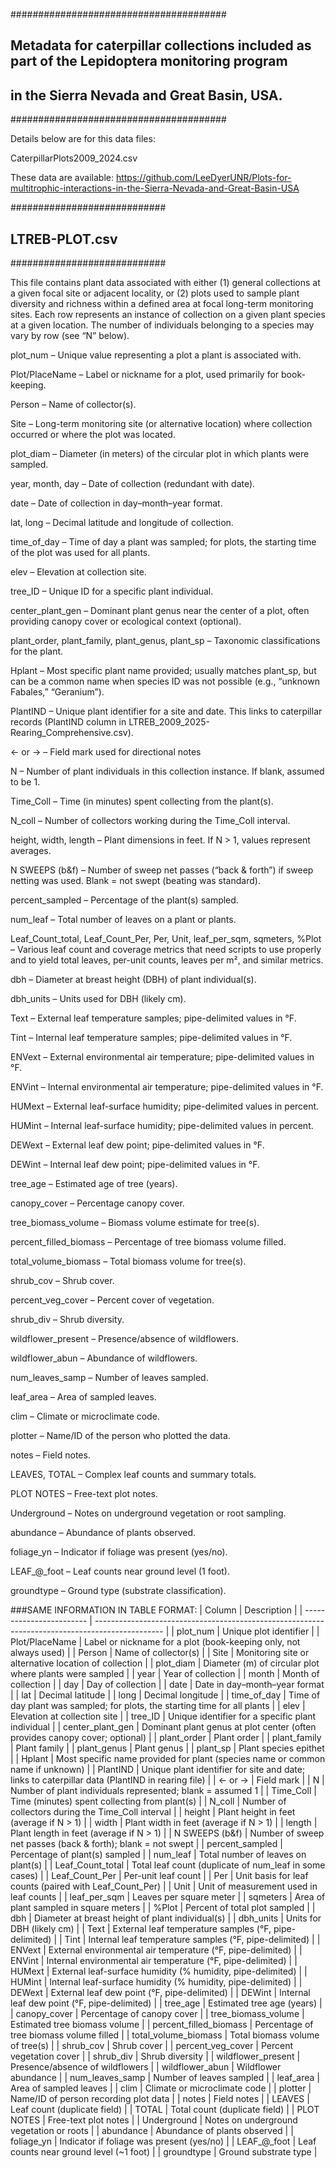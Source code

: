 #######################################			
## Metadata for caterpillar collections	included as part of the Lepidoptera monitoring program 
## in the Sierra Nevada and Great Basin, USA.	
#######################################			
			
Details below are for this data files:			
			
CaterpillarPlots2009_2024.csv			
			
These data are available: https://github.com/LeeDyerUNR/Plots-for-multitrophic-interactions-in-the-Sierra-Nevada-and-Great-Basin-USA			
		
############################			
## LTREB-PLOT.csv			
############################			
			
This file contains plant data associated with either (1) general collections at a given focal site or adjacent locality, or (2) plots used to sample plant diversity and richness within a defined area at focal long-term monitoring sites. Each row represents an instance of collection on a given plant species at a given location. The number of individuals belonging to a species may vary by row (see “N” below).
			
plot_num – Unique value representing a plot a plant is associated with.

Plot/PlaceName – Label or nickname for a plot, used primarily for book-keeping.

Person – Name of collector(s).

Site – Long-term monitoring site (or alternative location) where collection occurred or where the plot was located.

plot_diam – Diameter (in meters) of the circular plot in which plants were sampled.

year, month, day – Date of collection (redundant with date).

date – Date of collection in day–month–year format.

lat, long – Decimal latitude and longitude of collection.

time_of_day – Time of day a plant was sampled; for plots, the starting time of the plot was used for all plants.

elev – Elevation at collection site.

tree_ID – Unique ID for a specific plant individual.

center_plant_gen – Dominant plant genus near the center of a plot, often providing canopy cover or ecological context (optional).

plant_order, plant_family, plant_genus, plant_sp – Taxonomic classifications for the plant.

Hplant – Most specific plant name provided; usually matches plant_sp, but can be a common name when species ID was not possible (e.g., “unknown Fabales,” “Geranium”).

PlantIND – Unique plant identifier for a site and date. This links to caterpillar records (PlantIND column in LTREB_2009_2025-Rearing_Comprehensive.csv).

<- or -> – Field mark used for directional notes 

N – Number of plant individuals in this collection instance. If blank, assumed to be 1.

Time_Coll – Time (in minutes) spent collecting from the plant(s).

N_coll – Number of collectors working during the Time_Coll interval.

height, width, length – Plant dimensions in feet. If N > 1, values represent averages.

N SWEEPS (b&f) – Number of sweep net passes (“back & forth”) if sweep netting was used. Blank = not swept (beating was standard).

percent_sampled – Percentage of the plant(s) sampled.

num_leaf – Total number of leaves on a plant or plants.

Leaf_Count_total, Leaf_Count_Per, Per, Unit, leaf_per_sqm, sqmeters, %Plot – Various leaf count and coverage metrics that need scripts to use properly and to yield total leaves, per-unit counts, leaves per m², and similar metrics. 

dbh – Diameter at breast height (DBH) of plant individual(s).

dbh_units – Units used for DBH (likely cm).

Text – External leaf temperature samples; pipe-delimited values in °F.

Tint – Internal leaf temperature samples; pipe-delimited values in °F.

ENVext – External environmental air temperature; pipe-delimited values in °F.

ENVint – Internal environmental air temperature; pipe-delimited values in °F.

HUMext – External leaf-surface humidity; pipe-delimited values in percent.

HUMint – Internal leaf-surface humidity; pipe-delimited values in percent.

DEWext – External leaf dew point; pipe-delimited values in °F.

DEWint – Internal leaf dew point; pipe-delimited values in °F.

tree_age – Estimated age of tree (years).

canopy_cover – Percentage canopy cover.

tree_biomass_volume – Biomass volume estimate for tree(s).

percent_filled_biomass – Percentage of tree biomass volume filled.

total_volume_biomass – Total biomass volume for tree(s).

shrub_cov – Shrub cover.

percent_veg_cover – Percent cover of vegetation.

shrub_div – Shrub diversity.

wildflower_present – Presence/absence of wildflowers.

wildflower_abun – Abundance of wildflowers.

num_leaves_samp – Number of leaves sampled.

leaf_area – Area of sampled leaves.

clim – Climate or microclimate code.

plotter – Name/ID of the person who plotted the data.

notes – Field notes.

LEAVES, TOTAL – Complex leaf counts and summary totals.

PLOT NOTES – Free-text plot notes.

Underground – Notes on underground vegetation or root sampling.

abundance – Abundance of plants observed.

foliage_yn – Indicator if foliage was present (yes/no).

LEAF_@_foot – Leaf counts near ground level (1 foot).

groundtype – Ground type (substrate classification).


###SAME INFORMATION IN TABLE FORMAT:
| Column                   | Description                                                                                     |
| ------------------------ | ----------------------------------------------------------------------------------------------- |
| plot\_num                | Unique plot identifier                                                                          |
| Plot/PlaceName           | Label or nickname for a plot (book-keeping only, not always used)                               |
| Person                   | Name of collector(s)                                                                            |
| Site                     | Monitoring site or alternative location of collection                                           |
| plot\_diam               | Diameter (m) of circular plot where plants were sampled                                         |
| year                     | Year of collection                                                                              |
| month                    | Month of collection                                                                             |
| day                      | Day of collection                                                                               |
| date                     | Date in day–month–year format                                                                   |
| lat                      | Decimal latitude                                                                                |
| long                     | Decimal longitude                                                                               |
| time\_of\_day            | Time of day plant was sampled; for plots, the starting time for all plants                      |
| elev                     | Elevation at collection site                                                                    |
| tree\_ID                 | Unique identifier for a specific plant individual                                               |
| center\_plant\_gen       | Dominant plant genus at plot center (often provides canopy cover; optional)                     |
| plant\_order             | Plant order                                                                                     |
| plant\_family            | Plant family                                                                                    |
| plant\_genus             | Plant genus                                                                                     |
| plant\_sp                | Plant species epithet                                                                           |
| Hplant                   | Most specific name provided for plant (species name or common name if unknown)                  |
| PlantIND                 | Unique plant identifier for site and date; links to caterpillar data (PlantIND in rearing file) |
| <- or ->                 | Field mark               |
| N                        | Number of plant individuals represented; blank = assumed 1                                      |
| Time\_Coll               | Time (minutes) spent collecting from plant(s)                                                   |
| N\_coll                  | Number of collectors during the Time\_Coll interval                                             |
| height                   | Plant height in feet (average if N > 1)                                                         |
| width                    | Plant width in feet (average if N > 1)                                                          |
| length                   | Plant length in feet (average if N > 1)                                                         |
| N SWEEPS (b\&f)          | Number of sweep net passes (back & forth); blank = not swept                                    |
| percent\_sampled         | Percentage of plant(s) sampled                                                                  |
| num\_leaf                | Total number of leaves on plant(s)                                                              |
| Leaf\_Count\_total       | Total leaf count (duplicate of num\_leaf in some cases)                                         |
| Leaf\_Count\_Per         | Per-unit leaf count                                                                             |
| Per                      | Unit basis for leaf counts (paired with Leaf\_Count\_Per)                                       |
| Unit                     | Unit of measurement used in leaf counts                                                         |
| leaf\_per\_sqm           | Leaves per square meter                                                                         |
| sqmeters                 | Area of plant sampled in square meters                                                          |
| %Plot                    | Percent of total plot sampled                                                                   |
| dbh                      | Diameter at breast height of plant individual(s)                                                |
| dbh\_units               | Units for DBH (likely cm)                                                                       |
| Text                     | External leaf temperature samples (°F, pipe-delimited)                                          |
| Tint                     | Internal leaf temperature samples (°F, pipe-delimited)                                          |
| ENVext                   | External environmental air temperature (°F, pipe-delimited)                                     |
| ENVint                   | Internal environmental air temperature (°F, pipe-delimited)                                     |
| HUMext                   | External leaf-surface humidity (% humidity, pipe-delimited)                                     |
| HUMint                   | Internal leaf-surface humidity (% humidity, pipe-delimited)                                     |
| DEWext                   | External leaf dew point (°F, pipe-delimited)                                                    |
| DEWint                   | Internal leaf dew point (°F, pipe-delimited)                                                    |
| tree\_age                | Estimated tree age (years)                                                                      |
| canopy\_cover            | Percentage of canopy cover                                                                      |
| tree\_biomass\_volume    | Estimated tree biomass volume                                                                   |
| percent\_filled\_biomass | Percentage of tree biomass volume filled                                                        |
| total\_volume\_biomass   | Total biomass volume of tree(s)                                                                 |
| shrub\_cov               | Shrub cover                                                                                     |
| percent\_veg\_cover      | Percent vegetation cover                                                                        |
| shrub\_div               | Shrub diversity                                                                                 |
| wildflower\_present      | Presence/absence of wildflowers                                                                 |
| wildflower\_abun         | Wildflower abundance                                                                            |
| num\_leaves\_samp        | Number of leaves sampled                                                                        |
| leaf\_area               | Area of sampled leaves                                                                          |
| clim                     | Climate or microclimate code                                                                    |
| plotter                  | Name/ID of person recording plot data                                                           |
| notes                    | Field notes                                                                                     |
| LEAVES                   | Leaf count (duplicate field)                                                                    |
| TOTAL                    | Total count (duplicate field)                                                                   |
| PLOT NOTES               | Free-text plot notes                                                                            |
| Underground              | Notes on underground vegetation or roots                                                        |
| abundance                | Abundance of plants observed                                                                    |
| foliage\_yn              | Indicator if foliage was present (yes/no)                                                       |
| LEAF\_@\_foot            | Leaf counts near ground level (\~1 foot)                                                        |
| groundtype               | Ground substrate type                                                                           |


